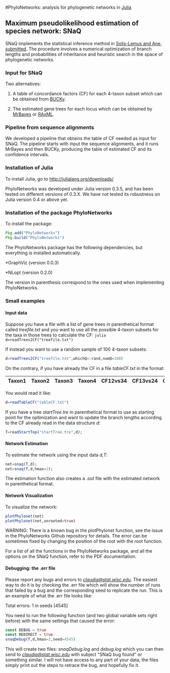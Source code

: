 #PhyloNetworks: analysis for phylogenetic networks in [Julia](http://julialang.org)
## Maximum pseudolikelihood estimation of species network: SNaQ

SNaQ implements the statistical inference method in [Solis-Lemus and
Ane, submitted](www.stat.wisc.edu/~claudia). The procedure involves a
numerical optimization of branch lengths and probabilities of
inheritance and heuristic search in the space of phylogenetic
networks.  

### Input for SNaQ

Two alternatives: 

1. A table of concordance factors (CF) for each 4-taxon subset which can be
obtained from [BUCKy](http://www.stat.wisc.edu/~ane/bucky/).

2. The estimated gene trees for each locus which can be obtained by
[MrBayes](http://mrbayes.sourceforge.net) or [RAxML](http://sco.h-its.org/exelixis/software.html).

### Pipeline from sequence alignments

We developed a pipeline that obtains the table of CF needed as input
for SNaQ. The pipeline starts with input the sequence alignments, and
it runs MrBayes and then BUCKy, producing the
table of estimated CF and its confidence intervals.


### Installation of Julia

To install Julia, go to http://julialang.org/downloads/

PhyloNetworks was developed under Julia
version 0.3.5, and has been tested on different versions of 0.3.X.
We have not tested its robustness on Julia version 0.4 or above yet.


### Installation of the package PhyloNetworks

To install the package:

```julia
Pkg.add("PhyloNetworks")
Pkg.build("PhyloNetworks")
```

The PhyloNetworks package has the following dependencies, but everything is installed automatically.

*GraphViz (version 0.0.3)

*NLopt (version 0.2.0)

The version in parenthesis correspond to the ones used when
implementing PhyloNetworks.

### Small examples

#### Input data

Suppose you have a file with a list of gene trees in parenthetical
format called *treefile.txt* and you want to use all the possible
4-taxon subsets for the taxa in those trees to calculate the CF: ```julia
d=readTrees2CF("treefile.txt") ```

If instead you want to use a random sample of 100 4-taxon subsets:
```julia
d=readTrees2CF("treefile.txt",whichQ=:rand,numQ=100)
```

On the contrary, if you have already the CF in a file *tableCF.txt*
in the format:

|Taxon1 | Taxon2 | Taxon3 | Taxon4 | CF12vs34 | CF13vs24 | CF14vs23 |
|-------|:-------|:-------|:-------|:---------|:---------|:---------|

You would read it like:
```julia
d=readTableCF("tableCF.txt")
```

If you have a tree *startTree.tre* in parenthetical format to
use as starting point for the optimization and want to
update the branch lengths according to the CF already read in the data
structure *d*:
```julia
T=readStartTop("startTree.tre",d);
```

#### Network Estimation 

To estimate the network using the input data
*d,T*: 

```julia 
net=snaq(T,d); 
net=snaq(T,d,hmax=2); 
``` 

The estimation function also creates a .out file with the estimated
network in parenthetical format.

#### Network Visualization
To visualize the network:
```julia
plotPhylonet(net)
plotPhylonet(net,unrooted=true)
```
WARNING: There is a known bug in the plotPhylonet function,
see the issue in the PhyloNetworks Github repository for details.
The error can be sometimes fixed by changing the position of the root
with the root function.

For a list of all the functions in the PhyloNetworks package, and all the options on the SNaQ function, refer to the PDF documentation.

#### Debugging: the .err file
Please report any bugs and errors to *claudia@stat.wisc.edu*. The easiest way to do it is by checking the .err file which will show the number of runs that failed by a bug and the corresponding seed to replicate the run. This is an example of what the .err file looks like:

Total errors: 1 in seeds [4545]

You need to run the following function (and two global variable sets right before) with the same settings that caused the error:

```julia
const DEBUG = true
const REDIRECT = true
snaqDebug(T,d,hmax=2,seed=4545)
```
This will create two files: *snaqDebug.log* and *debug.log* which you can then send to *claudia@stat.wisc.edu* with subject "SNaQ bug found" or something similar. I will not have access to any part of your data, the files simply print out the steps to retrace the bug, and hopefully fix it.
